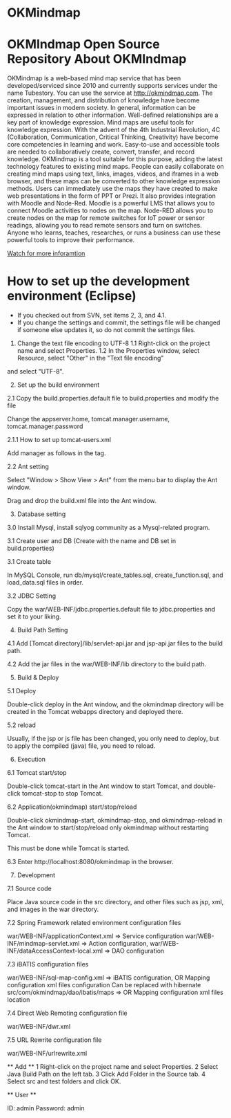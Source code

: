 # OKMindmap
OKMIndmap Open Source Repository
About OKMIndmap
===================================
OKMindmap is a web-based mind map service that has been developed/serviced since 2010 and currently supports services under the name Tubestory. You can use the service at http://okmindmap.com. The creation, management, and distribution of knowledge have become important issues in modern society. In general, information can be expressed in relation to other information. Well-defined relationships are a key part of knowledge expression. Mind maps are useful tools for knowledge expression. With the advent of the 4th Industrial Revolution, 4C (Collaboration, Communication, Critical Thinking, Creativity) have become core competencies in learning and work. Easy-to-use and accessible tools are needed to collaboratively create, convert, transfer, and record knowledge. OKMindmap is a tool suitable for this purpose, adding the latest technology features to existing mind maps. People can easily collaborate on creating mind maps using text, links, images, videos, and iframes in a web browser, and these maps can be converted to other knowledge expression methods. Users can immediately use the maps they have created to make web presentations in the form of PPT or Prezi. It also provides integration with Moodle and Node-Red. Moodle is a powerful LMS that allows you to connect Moodle activities to nodes on the map. Node-RED allows you to create nodes on the map for remote switches for IoT power or sensor readings, allowing you to read remote sensors and turn on switches. Anyone who learns, teaches, researches, or runs a business can use these powerful tools to improve their performance.

[Watch for more inforamtion]([https://example.com](https://okmindmap.org/KoreanWiki/index.php?title=OKMIndmap/Tubestory))

How to set up the development environment (Eclipse)
===================================

* If you checked out from SVN, set items 2, 3, and 4.1.
* If you change the settings and commit, the settings file will be changed if someone else updates it, so
do not commit the settings files.

1. Change the text file encoding to UTF-8
1.1 Right-click on the project name and select Properties.
1.2 In the Properties window, select Resource, select "Other" in the "Text file encoding"

and select "UTF-8".

2. Set up the build environment

2.1 Copy the build.properties.default file to build.properties and modify the file

Change the appserver.home, tomcat.manager.username, tomcat.manager.password

2.1.1 How to set up tomcat-users.xml

Add manager as follows in the <tomcat-users> tag.

<role rolename="manager"/>
<role rolename="admin"/>
<user username="admin" password="1audtjs2" roles="admin,manager"/>

2.2 Ant setting

Select "Window > Show View > Ant" from the menu bar to display the Ant window.

Drag and drop the build.xml file into the Ant window.

3. Database setting

3.0 Install Mysql, install sqlyog community as a Mysql-related program.

3.1 Create user and DB (Create with the name and DB set in build.properties)

3.1 Create table

In MySQL Console, run db/mysql/create_tables.sql, create_function.sql, and load_data.sql files in order.

3.2 JDBC Setting

Copy the war/WEB-INF/jdbc.properties.default file to jdbc.properties and set it to your liking.

4. Build Path Setting

4.1 Add [Tomcat directory]/lib/servlet-api.jar and jsp-api.jar files to the build path.

4.2 Add the jar files in the war/WEB-INF/lib directory to the build path.

5. Build & Deploy

5.1 Deploy

Double-click deploy in the Ant window, and the okmindmap directory will be created in the Tomcat webapps directory and deployed there.

5.2 reload

Usually, if the jsp or js file has been changed, you only need to deploy, but to apply the compiled (java) file, you need to reload.

6. Execution

6.1 Tomcat start/stop

Double-click tomcat-start in the Ant window to start Tomcat, and double-click tomcat-stop to stop Tomcat.

6.2 Application(okmindmap) start/stop/reload

Double-click okmindmap-start, okmindmap-stop, and okmindmap-reload in the Ant window to start/stop/reload only okmindmap without restarting Tomcat.

This must be done while Tomcat is started.

6.3 Enter http://localhost:8080/okmindmap in the browser.

7. Development

7.1 Source code

Place Java source code in the src directory, and other files such as jsp, xml, and images in the war directory.

7.2 Spring Framework related environment configuration files

war/WEB-INF/applicationContext.xml => Service configuration
war/WEB-INF/mindmap-servlet.xml => Action configuration,
war/WEB-INF/dataAccessContext-local.xml => DAO configuration

7.3 iBATIS configuration files

war/WEB-INF/sql-map-config.xml => iBATIS configuration,
OR Mapping configuration xml files configuration
Can be replaced with hibernate
src/com/okmindmap/dao/ibatis/maps => OR Mapping configuration xml files location

7.4 Direct Web Remoting configuration file

war/WEB-INF/dwr.xml

7.5 URL Rewrite configuration file

war/WEB-INF/urlrewrite.xml

** Add **
1 Right-click on the project name and select Properties.
2 Select Java Build Path on the left tab. 3 Click Add Folder in the Source tab.
4 Select src and test folders and click OK.

** User **

ID: admin
Password: admin
